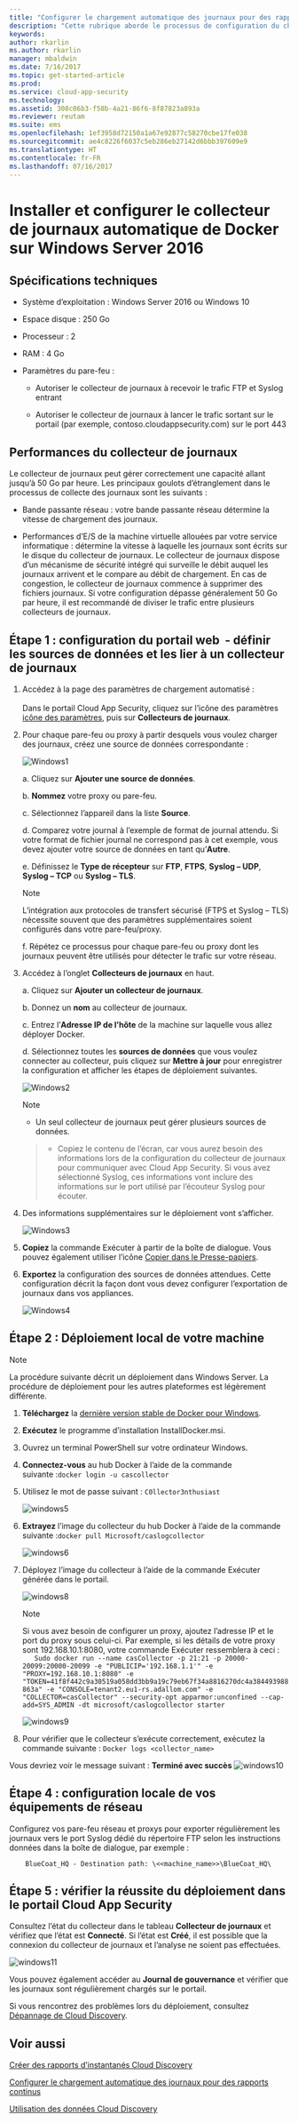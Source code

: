```yaml
---
title: "Configurer le chargement automatique des journaux pour des rapports continus à l’aide de Docker sur Windows | Microsoft Docs"
description: "Cette rubrique aborde le processus de configuration du chargement automatique des journaux pour une création continue de rapports dans Cloud App Security à l’aide de Docker sur un système Windows."
keywords: 
author: rkarlin
ms.author: rkarlin
manager: mbaldwin
ms.date: 7/16/2017
ms.topic: get-started-article
ms.prod: 
ms.service: cloud-app-security
ms.technology: 
ms.assetid: 308c06b3-f58b-4a21-86f6-8f87823a893a
ms.reviewer: reutam
ms.suite: ems
ms.openlocfilehash: 1ef3958d72150a1a67e92877c58270cbe17fe038
ms.sourcegitcommit: ae4c8226f6037c5eb286eb27142d6bbb397609e9
ms.translationtype: HT
ms.contentlocale: fr-FR
ms.lasthandoff: 07/16/2017
---
```

# <a name="set-up-and-configure-the-automatic-log-collector-docker-on-windows-server-2016"></a>Installer et configurer le collecteur de journaux automatique de Docker sur Windows Server 2016

## <a name="technical-requirements"></a>Spécifications techniques

-   Système d’exploitation : Windows Server 2016 ou Windows 10

-   Espace disque : 250 Go

-   Processeur : 2

-   RAM : 4 Go

-   Paramètres du pare-feu :

    -   Autoriser le collecteur de journaux à recevoir le trafic FTP et Syslog entrant

    -   Autoriser le collecteur de journaux à lancer le trafic sortant sur le portail (par exemple, contoso.cloudappsecurity.com) sur le port 443

## <a name="log-collector-performance"></a>Performances du collecteur de journaux

Le collecteur de journaux peut gérer correctement une capacité allant jusqu’à 50 Go par heure. Les principaux goulots d’étranglement dans le processus de collecte des journaux sont les suivants :

-   Bande passante réseau : votre bande passante réseau détermine la vitesse de chargement des journaux.

-   Performances d’E/S de la machine virtuelle allouées par votre service informatique : détermine la vitesse à laquelle les journaux sont écrits sur le disque du collecteur de journaux. Le collecteur de journaux dispose d’un mécanisme de sécurité intégré qui surveille le débit auquel les journaux arrivent et le compare au débit de chargement. En cas de congestion, le collecteur de journaux commence à supprimer des fichiers journaux. Si votre configuration dépasse généralement 50 Go par heure, il est recommandé de diviser le trafic entre plusieurs collecteurs de journaux.

## <a name="step-1--web-portal-configuration-define-data-sources-and-link-them-to-a-log-collector"></a>Étape 1 : configuration du portail web  - définir les sources de données et les lier à un collecteur de journaux

1.  Accédez à la page des paramètres de chargement automatisé :<br></br> Dans le portail Cloud App Security, cliquez sur l’icône des paramètres [icône des paramètres](./media/settings-icon.png), puis sur **Collecteurs de journaux**.

2.  Pour chaque pare-feu ou proxy à partir desquels vous voulez charger des journaux, créez une source de données correspondante :

    ![Windows1](./media/windows1.png)

    a. Cliquez sur **Ajouter une source de données**.

    b. **Nommez** votre proxy ou pare-feu.

    c. Sélectionnez l’appareil dans la liste **Source**.

    d. Comparez votre journal à l’exemple de format de journal attendu. Si votre format de fichier journal ne correspond pas à cet exemple, vous devez ajouter votre source de données en tant qu’**Autre**.

    e. Définissez le **Type de récepteur** sur **FTP**, **FTPS**, **Syslog – UDP**, **Syslog – TCP** ou **Syslog – TLS**.

    > [!NOTE]
    > L’intégration aux protocoles de transfert sécurisé (FTPS et Syslog – TLS) nécessite souvent que des paramètres supplémentaires soient configurés dans votre pare-feu/proxy.

    f. Répétez ce processus pour chaque pare-feu ou proxy dont les journaux peuvent être utilisés pour détecter le trafic sur votre réseau.

3.  Accédez à l’onglet **Collecteurs de journaux** en haut.

    a. Cliquez sur **Ajouter un collecteur de journaux**.

    b. Donnez un **nom** au collecteur de journaux.

    c. Entrez l’**Adresse IP de l’hôte** de la machine sur laquelle vous allez déployer Docker.

    d. Sélectionnez toutes les **sources de données** que vous voulez connecter au collecteur, puis cliquez sur **Mettre à jour** pour enregistrer la configuration et afficher les étapes de déploiement suivantes.

    ![Windows2](./media/windows2.png)

    > [!NOTE]
    > - Un seul collecteur de journaux peut gérer plusieurs sources de données.

    > -   Copiez le contenu de l’écran, car vous aurez besoin des informations lors de la configuration du collecteur de journaux pour communiquer avec Cloud App Security. Si vous avez sélectionné Syslog, ces informations vont inclure des informations sur le port utilisé par l’écouteur Syslog pour écouter.

4.  Des informations supplémentaires sur le déploiement vont s’afficher.

    ![Windows3](./media/windows3.png)

5.  **Copiez** la commande Exécuter à partir de la boîte de dialogue. Vous pouvez également utiliser l’icône [Copier dans le Presse-papiers](./media/copy-icon.png).

6.  **Exportez** la configuration des sources de données attendues. Cette configuration décrit la façon dont vous devez configurer l’exportation de journaux dans vos appliances.

    ![Windows4](./media/windows4.png)

## <a name="step-2--on-premises-deployment-of-your-machine"></a>Étape 2 : Déploiement local de votre machine

>[!NOTE]
>La procédure suivante décrit un déploiement dans Windows Server. La procédure de déploiement pour les autres plateformes est légèrement différente.

1.  **Téléchargez** la [dernière version stable de Docker pour Windows](https://docs.docker.com/docker-for-windows/install/\#download-docker-for-windows).
    
2.  **Exécutez** le programme d’installation InstallDocker.msi.

3.  Ouvrez un terminal PowerShell sur votre ordinateur Windows.

4.  **Connectez-vous** au hub Docker à l’aide de la commande suivante :`docker login -u cascollector`

5.  Utilisez le mot de passe suivant : `C0llector3nthusiast`

    ![windows5](./media/windows5.png)

6.  **Extrayez** l’image du collecteur du hub Docker à l’aide de la commande suivante :`docker pull Microsoft/caslogcollector`

    ![windows6](./media/windows6.png)

7.  Déployez l’image du collecteur à l’aide de la commande Exécuter générée dans le portail.

    ![windows8](./media/windows8.png)

    >[!NOTE]
    >Si vous avez besoin de configurer un proxy, ajoutez l’adresse IP et le port du proxy sous celui-ci. Par exemple, si les détails de votre proxy sont 192.168.10.1:8080, votre commande Exécuter ressemblera à ceci :  
 `   Sudo docker run --name casCollector -p 21:21 -p 20000-20099:20000-20099 -e
    "PUBLICIP='192.168.1.1'" -e "PROXY=192.168.10.1:8080" -e
    "TOKEN=41f8f442c9a30519a058dd3bb9a19c79eb67f34a8816270dc4a384493988863a" -e
    "CONSOLE=tenant2.eu1-rs.adallom.com" -e "COLLECTOR=casCollector" --security-opt
    apparmor:unconfined --cap-add=SYS_ADMIN -dt microsoft/caslogcollector starter`

    ![windows9](./media/windows9.png)

9.  Pour vérifier que le collecteur s’exécute correctement, exécutez la commande suivante : `Docker logs <collector_name>`

Vous devriez voir le message suivant : **Terminé avec succès**
  ![windows10](./media/windows10.png)

## <a name="step-4---on-premises-configuration-of-your-network-appliances"></a>Étape 4 : configuration locale de vos équipements de réseau

Configurez vos pare-feu réseau et proxys pour exporter régulièrement les journaux vers le port Syslog dédié du répertoire FTP selon les instructions données dans la boîte de dialogue, par exemple :

        BlueCoat_HQ - Destination path: \<<machine_name>>\BlueCoat_HQ\

## <a name="step-5---verify-the-successful-deployment-in-the-cloud-app-security-portal"></a>Étape 5 : vérifier la réussite du déploiement dans le portail Cloud App Security

Consultez l’état du collecteur dans le tableau **Collecteur de journaux** et vérifiez que l’état est **Connecté**. Si l’état est **Créé**, il est possible que la connexion du collecteur de journaux et l’analyse ne soient pas effectuées.

![windows11](./media/windows11.png)

Vous pouvez également accéder au **Journal de gouvernance** et vérifier que les journaux sont régulièrement chargés sur le portail.

Si vous rencontrez des problèmes lors du déploiement, consultez [Dépannage de Cloud Discovery](troubleshooting-cloud-discovery.md).

## <a name="see-also"></a>Voir aussi
 
[Créer des rapports d’instantanés Cloud Discovery](create-snapshot-cloud-discovery-reports.md)

[Configurer le chargement automatique des journaux pour des rapports continus](configure-automatic-log-upload-for-continuous-reports.md)

[Utilisation des données Cloud Discovery](working-with-cloud-discovery-data.md)

